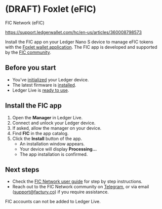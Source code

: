 # (DRAFT) Foxlet (eFIC)

FIC Network (eFIC)

https://support.ledgerwallet.com/hc/en-us/articles/360008798573

Install the FIC app on your Ledger Nano S device to manage eFIC tokens with the [Foxlet wallet application](https://ficnetwork.com/en/wallet). The FIC app is developed and supported by the [FIC community](https://ficnetwork.com/).

## Before you start

-   You've [initialized](https://support.ledgerwallet.com/hc/en-us/articles/360000613793) your Ledger device.
-   The latest firmware is [installed](https://support.ledgerwallet.com/hc/en-us/articles/360002731113).
-   Ledger Live is [ready to use](https://support.ledgerwallet.com/hc/en-us/articles/360006395233).

## Install the FIC app

1.  Open the **Manager** in Ledger Live.
2.  Connect and unlock your Ledger device.
3.  If asked, allow the manager on your device.
4.  Find **FIC** in the app catalog.
5.  Click the **Install** button of the app.
    -   An installation window appears.
    -   Your device will display **Processing...**
    -   The app installation is confirmed.

## Next steps

-   Check the  [FIC Network user guide](https://medium.com/fic-network/ledger-fic-98187e57c318) for step by step instructions.
-   Reach out  to the FIC Network community on  [Telegram](https://t.me/ficnetwork), or via email ([support@factury.co](mailto:support@factury.co)) if you require assistance.

FIC accounts can not be added to Ledger Live.